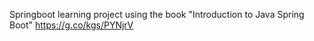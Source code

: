Springboot learning project using the book "Introduction to Java Spring Boot" https://g.co/kgs/PYNjrV